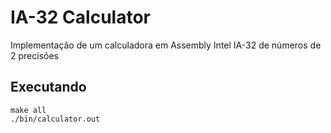 # IA-32 Calculator
Implementação de um calculadora em Assembly Intel IA-32 de números de 2 precisões

## Executando

```shell
make all
./bin/calculator.out
```
